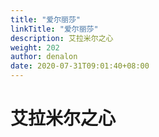 ```yaml
---
title: "爱尔丽莎"
linkTitle: "爱尔丽莎"
description: 艾拉米尔之心
weight: 202
author: denalon
date: 2020-07-31T09:01:40+08:00
---
```



# 艾拉米尔之心
